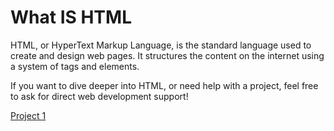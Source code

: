 # What IS HTML 
HTML, or HyperText Markup Language, is the standard language used to create and design web pages. It structures the content on the internet using a system of tags and elements.

If you want to dive deeper into HTML, or need help with a project, feel free to ask  for direct web development support!

[Project 1](www.emailnator.com) 






